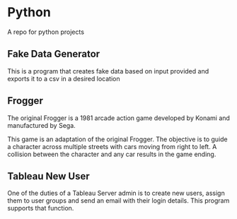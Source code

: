 # Python
A repo for python projects

## Fake Data Generator
This is a program that creates fake data based on input provided and exports it to a csv in a desired location

## Frogger
The original Frogger is a 1981 arcade action game developed by Konami and manufactured by Sega.

This game is an adaptation of the original Frogger. The objective is to guide a character across multiple streets with cars moving from right to left. A collision between the character and any car results in the game ending.

## Tableau New User
One of the duties of a Tableau Server admin is to create new users, assign them to user groups and send an email with their login details. This program supports that function.